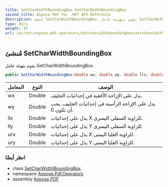 ```yaml
---
title: SetCharWidthBoundingBox.SetCharWidthBoundingBox
second_title: Aspose.PDF for .NET API Reference
description: مُنشئ SetCharWidthBoundingBox. يقوم بتهيئة عامل SetCharWidthBoundingBox
type: docs
weight: 10
url: /ar/net/aspose.pdf.operators/setcharwidthboundingbox/setcharwidthboundingbox/
---
```

## مُنشئ SetCharWidthBoundingBox

يقوم بتهيئة عامل SetCharWidthBoundingBox.

```csharp
public SetCharWidthBoundingBox(double wx, double wy, double llx, double lly, double urx, double ury)
```

| المعامل | النوع | الوصف |
| --- | --- | --- |
| wx | Double | يدل على الإزاحة الأفقية في إحداثيات الجليف. |
| wy | Double | يدل على الإزاحة الرأسية في إحداثيات الجليف. يجب أن تكون 0. |
| llx | Double | يدل على إحداثيات X للزاوية السفلى اليسرى. |
| lly | Double | يدل على إحداثيات Y للزاوية السفلى اليسرى. |
| urx | Double | يدل على إحداثيات X للزاوية العليا اليمنى. |
| ury | Double | يدل على إحداثيات Y للزاوية العليا اليمنى. |

### انظر أيضًا

* class [SetCharWidthBoundingBox](../)
* namespace [Aspose.Pdf.Operators](../../../aspose.pdf.operators/)
* assembly [Aspose.PDF](../../../)